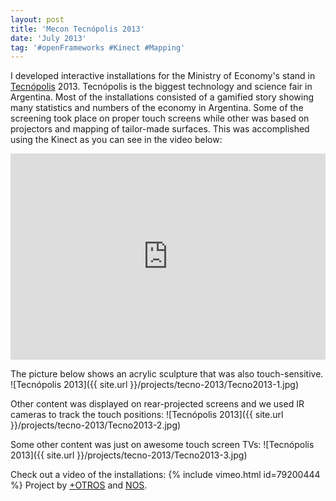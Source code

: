 ```yaml
---
layout: post
title: 'Mecon Tecnópolis 2013'
date: 'July 2013'
tag: '#openFrameworks #Kinect #Mapping'
---
```

I developed interactive installations for the Ministry of Economy's stand in [Tecnópolis](http://www.tecnopolis.gob.ar) 2013. Tecnópolis is the biggest technology and science fair in Argentina. Most of the installations consisted of a gamified story showing many statistics and numbers of the economy in Argentina. Some of the screening took place on proper touch screens while other was based on projectors and mapping of tailor-made surfaces. This was accomplished using the Kinect as you can see in the video below:
<iframe src="https://www.facebook.com/plugins/video.php?href=https%3A%2F%2Fwww.facebook.com%2Fmasotros%2Fvideos%2F631878986832947%2F&show_text=0&width=600" width="100%" height="330" style="border:none;overflow:hidden" scrolling="no" frameborder="0" allowTransparency="true" allowFullScreen="true"></iframe>

The picture below shows an acrylic sculpture that was also touch-sensitive.
![Tecnópolis 2013]({{ site.url }}/projects/tecno-2013/Tecno2013-1.jpg)

Other content was displayed on rear-projected screens and we used IR cameras to track the touch positions:
![Tecnópolis 2013]({{ site.url }}/projects/tecno-2013/Tecno2013-2.jpg)

Some other content was just on awesome touch screen TVs:
![Tecnópolis 2013]({{ site.url }}/projects/tecno-2013/Tecno2013-3.jpg)

Check out a video of the installations:
{% include vimeo.html id=79200444 %}
Project by [+OTROS](http://masotros.com/) and [NOS](http://nos.com.ar/).
